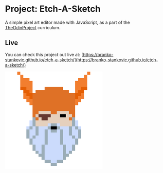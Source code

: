 # Project: Etch-A-Sketch
A simple pixel art editor made with JavaScript, as a part of the [TheOdinProject](https://www.theodinproject.com/) curriculum.

## Live
You can check this project out live at: [https://branko-stankovic.github.io/etch-a-sketch/](https://branko-stankovic.github.io/etch-a-sketch/)

![odin.png](https://github.com/branko-stankovic/etch-a-sketch/blob/main/odin.png)
